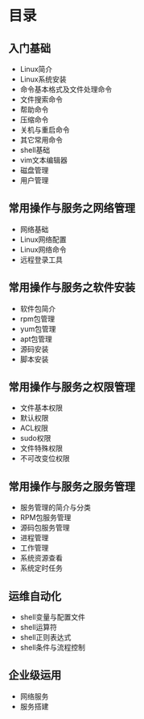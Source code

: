 # 目录
## 入门基础
+ Linux简介
+ Linux系统安装
+ 命令基本格式及文件处理命令
+ 文件搜索命令
+ 帮助命令
+ 压缩命令
+ 关机与重启命令
+ 其它常用命令
+ shell基础
+ vim文本编辑器
+ 磁盘管理
+ 用户管理

## 常用操作与服务之网络管理
+ 网络基础
+ Linux网络配置
+ Linux网络命令
+ 远程登录工具

## 常用操作与服务之软件安装
+ 软件包简介
+ rpm包管理
+ yum包管理
+ apt包管理
+ 源码安装
+ 脚本安装
## 常用操作与服务之权限管理
+ 文件基本权限
+ 默认权限
+ ACL权限
+ sudo权限
+ 文件特殊权限
+ 不可改变位权限
## 常用操作与服务之服务管理
+ 服务管理的简介与分类
+ RPM包服务管理
+ 源码包服务管理
+ 进程管理
+ 工作管理
+ 系统资源查看
+ 系统定时任务
## 运维自动化
+ shell变量与配置文件
+ shell运算符
+ shell正则表达式
+ shell条件与流程控制

## 企业级运用
+ 网络服务
+ 服务搭建